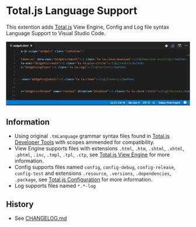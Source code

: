 # Total.js Language Support

This extention adds [Total.js](https://www.totaljs.com/) View Engine, Config and Log file syntax Language Support to Visual Studio Code.

![Total.js View Engine](images/screenshot.jpg)

## Information
- Using original `.tmLanguage` grammar syntax files found in [Total.js Developer Tools](https://docs.totaljs.com/latest/en.html#pages~Developer%20tools) with scopes ammended for compatibility.
- View Engine supports files with extensions `.html`, `.htm`, `.shtml`, `.xhtml`, `.phtml`, `.inc`, `.tmpl`, `.tpl`, `.ctp`, see [Total.js View Engine](https://docs.totaljs.com/latest/en.html#pages~View%20engine) for more information.
- Config supports files named `config`, `config-debug`, `config-release`, `config-test` and extensions `.resource`, `.versions`, `.dependencies`, `.package`, see [Total.js Configuration](https://docs.totaljs.com/latest/en.html#api~FrameworkConfiguration) for more information.
- Log supports files named `*.*-log`


## History
- See [CHANGELOG.md](CHANGELOG.md)
